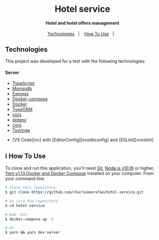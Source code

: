 <h1 align="center">
    Hotel service
</h1>

<h4 align="center">
  Hotel and hotel offers management
</h4>

<p align="center">
  <a href="#rocket-technologies">Technologies</a>&nbsp;&nbsp;&nbsp;|&nbsp;&nbsp;&nbsp;
  <a href="#information_source-how-to-use">How To Use</a>&nbsp;&nbsp;&nbsp;|&nbsp;&nbsp;&nbsp;
</p>

## Technologies

This project was developed for a test with the following technologies:

<h4>
  Server
</h4>

- [TypeScript](https://www.typescriptlang.org/)
- [Mongodb](https://www.mongodb.com/)
- [Express](https://expressjs.com/pt-br/)
- [Docker-compose](https://docs.docker.com/compose/)
- [Docker](https://www.docker.com/)
- [TypeORM](https://typeorm.io/)
- [cors](https://expressjs.com/pt-br/)
- [dotenv](https://expressjs.com/pt-br/)
- [cors](https://github.com/expressjs/cors)
- [Tsyringe](https://github.com/Microsoft/tsyringe)

* [VS Code][vc] with [EditorConfig][vceditconfig] and [ESLint][vceslint]
## :information_source: How To Use

To clone and run this application, you'll need [Git](https://git-scm.com), [Node.js v10.16](https://nodejs.org/en/) or higher, [Yarn v1.13](https://yarnpkg.com/),[Docker and Docker Compose](https://docs.docker.com/compose/install/) installed on your computer. From your command line:

```bash
# Clone this repository
$ git clone https://github.com/charlesmarafao/hotel-service.git

# Go into the repository
$ cd hotel-service

# Add .env
$ docker-compose up -d

# Or
$ yarn && yarn dev:server
```